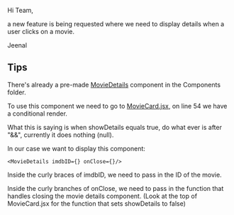 Hi Team,

a new feature is being requested where we need to display details when a user clicks on a movie.

Jeenal

## Tips

There's already a pre-made [MovieDetails](../src/components/MovieDetails.jsx) component in the Components folder. 

To use this component we need to go to [MovieCard.jsx](../src/components/MovieCard.jsx), on line 54 we have a conditional render.

What this is saying is when showDetails equals true, do what ever is after "&&", currently it does nothing (null).

In our case we want to display this component:

`<MovieDetails imdbID={} onClose={}/>`

Inside the curly braces of imdbID, we need to pass in the ID of the movie.

Inside the curly branches of onClose, we need to pass in the function that handles closing the movie details component. (Look at the top of MovieCard.jsx for the function that sets showDetails to false)